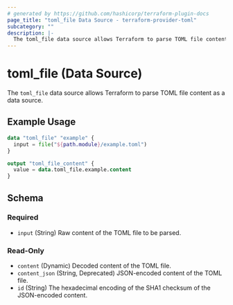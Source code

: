 ```yaml
---
# generated by https://github.com/hashicorp/terraform-plugin-docs
page_title: "toml_file Data Source - terraform-provider-toml"
subcategory: ""
description: |-
  The toml_file data source allows Terraform to parse TOML file content as a data source.
---
```


# toml_file (Data Source)

The `toml_file` data source allows Terraform to parse TOML file content as a data source.

## Example Usage

```terraform
data "toml_file" "example" {
  input = file("${path.module}/example.toml")
}

output "toml_file_content" {
  value = data.toml_file.example.content
}
```

<!-- schema generated by tfplugindocs -->
## Schema

### Required

- `input` (String) Raw content of the TOML file to be parsed.

### Read-Only

- `content` (Dynamic) Decoded content of the TOML file.
- `content_json` (String, Deprecated) JSON-encoded content of the TOML file.
- `id` (String) The hexadecimal encoding of the SHA1 checksum of the JSON-encoded content.
